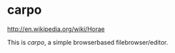 carpo
=====

http://en.wikipedia.org/wiki/Horae

This is *carpo*, a simple browserbased filebrowser/editor.
